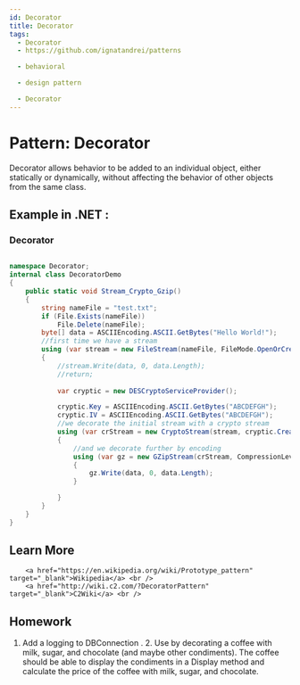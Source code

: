```yaml
---
id: Decorator
title: Decorator
tags:
  - Decorator
  - https://github.com/ignatandrei/patterns

  - behavioral

  - design pattern

  - Decorator
---
```


# Pattern:  Decorator

Decorator allows behavior to be added to an individual object, either statically or dynamically, without affecting the behavior of other objects from the same class.

## Example in .NET : 


###  Decorator
```csharp showLineNumbers title="Decorator example for Pattern Decorator"

namespace Decorator;
internal class DecoratorDemo
{
    public static void Stream_Crypto_Gzip()
    {
        string nameFile = "test.txt";
        if (File.Exists(nameFile))
            File.Delete(nameFile);
        byte[] data = ASCIIEncoding.ASCII.GetBytes("Hello World!");
        //first time we have a stream
        using (var stream = new FileStream(nameFile, FileMode.OpenOrCreate, FileAccess.Write))
        {
            //stream.Write(data, 0, data.Length);
            //return;
            
            var cryptic = new DESCryptoServiceProvider();

            cryptic.Key = ASCIIEncoding.ASCII.GetBytes("ABCDEFGH");
            cryptic.IV = ASCIIEncoding.ASCII.GetBytes("ABCDEFGH");
            //we decorate the initial stream with a crypto stream
            using (var crStream = new CryptoStream(stream, cryptic.CreateEncryptor(), CryptoStreamMode.Write))
            {
                //and we decorate further by encoding
                using (var gz = new GZipStream(crStream, CompressionLevel.Optimal))
                {
                    gz.Write(data, 0, data.Length);
                }

            }
        }
    }
}

```


## Learn More

        <a href="https://en.wikipedia.org/wiki/Prototype_pattern" target="_blank">Wikipedia</a> <br />
        <a href="http://wiki.c2.com/?DecoratorPattern" target="_blank">C2Wiki</a> <br />

## Homework

1. Add a logging to DBConnection . 2. Use by decorating a coffee with milk, sugar, and chocolate (and maybe other condiments). The coffee should be able to display the condiments in a Display method and calculate the price of the coffee with milk, sugar, and chocolate.

